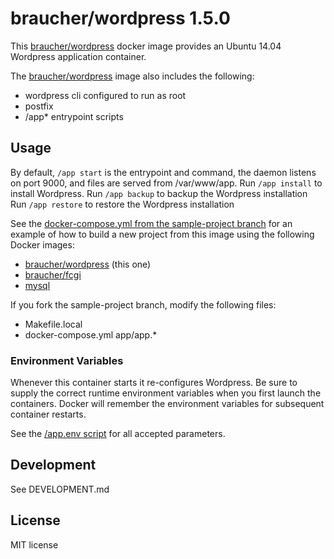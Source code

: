 # braucher/wordpress 1.5.0

This [braucher/wordpress](https://hub.docker.com/r/braucher/wordpress/) docker image provides an Ubuntu 14.04 Wordpress application container.

The [braucher/wordpress](https://hub.docker.com/r/braucher/wordpress/) image also includes the following:

* wordpress cli configured to run as root
* postfix
* /app* entrypoint scripts

## Usage

By default, ```/app start``` is the entrypoint and command, 
the daemon listens on port 9000, and files are served from /var/www/app.
Run ```/app install``` to install Wordpress.
Run ```/app backup``` to backup the Wordpress installation
Run ```/app restore``` to restore the Wordpress installation

See the
[docker-compose.yml from the sample-project branch](https://github.com/jwbraucher/docker-wordpress/tree/sample-project/docker-compose.yml)
for an example of how to build a new project from this image using the
following Docker images:

* [braucher/wordpress](https://hub.docker.com/r/braucher/wordpress/) (this one)
* [braucher/fcgi](https://hub.docker.com/r/braucher/fcgi/)
* [mysql](https://hub.docker.com/r/_/mysql/)

If you fork the sample-project branch, modify the following files:
* Makefile.local 
* docker-compose.yml
app/app.*

### Environment Variables

Whenever this container starts it re-configures Wordpress.
Be sure to supply the correct runtime environment variables when
you first launch the containers. Docker will remember the environment
variables for subsequent container restarts.

See the [/app.env script](https://github.com/jwbraucher/docker-wordpress/tree/latest/app/app.env)
for all accepted parameters. 

## Development
See DEVELOPMENT.md

## License
MIT license

